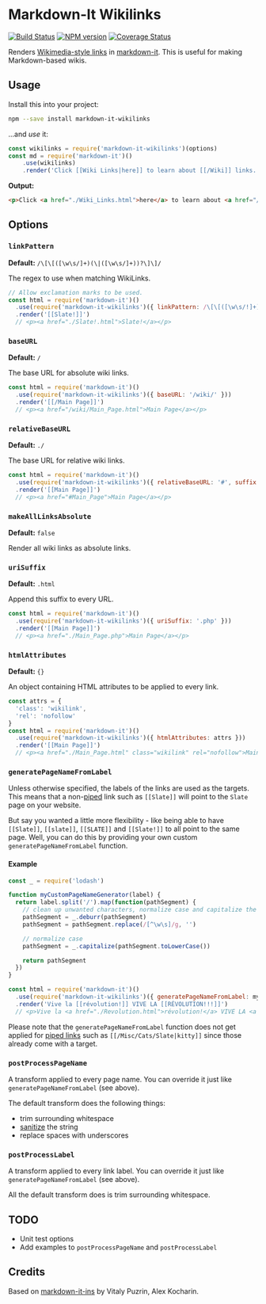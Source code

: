 # Markdown-It Wikilinks

[![Build Status](https://travis-ci.org/jsepia/markdown-it-wikilinks.svg?branch=master)](https://travis-ci.org/jsepia/markdown-it-wikilinks) 
[![NPM version](https://img.shields.io/npm/v/@gerhobbelt/markdown-it-wikilinks.svg?style=flat)](https://www.npmjs.org/package/@gerhobbelt/markdown-it-wikilinks)
[![Coverage Status](https://coveralls.io/repos/github/jsepia/markdown-it-wikilinks/badge.svg?branch=master)](https://coveralls.io/github/jsepia/markdown-it-wikilinks?branch=master)

Renders [Wikimedia-style links](https://www.mediawiki.org/wiki/Help:Links#Internal_links) in [markdown-it](https://github.com/markdown-it/markdown-it). This is useful for making Markdown-based wikis.

## Usage

Install this into your project:

```bash
npm --save install markdown-it-wikilinks
```

...and *use* it:

```js
const wikilinks = require('markdown-it-wikilinks')(options)
const md = require('markdown-it')()
    .use(wikilinks)
    .render('Click [[Wiki Links|here]] to learn about [[/Wiki]] links.')
```

**Output:**

```html
<p>Click <a href="./Wiki_Links.html">here</a> to learn about <a href="/Wiki.html">Wiki</a> links.</p>
```

## Options

### `linkPattern`

**Default:** `/\[\[([\w\s/]+)(\|([\w\s/]+))?\]\]/`

The regex to use when matching WikiLinks.

```js
// Allow exclamation marks to be used.
const html = require('markdown-it')()
  .use(require('markdown-it-wikilinks')({ linkPattern: /\[\[([\w\s/!]+)(\|([\w\s/!]+))?\]\]/ }))
  .render('[[Slate!]]')
  // <p><a href="./Slate!.html">Slate!</a></p>
```

### `baseURL`

**Default:** `/`

The base URL for absolute wiki links.

```js
const html = require('markdown-it')()
  .use(require('markdown-it-wikilinks')({ baseURL: '/wiki/' }))
  .render('[[/Main Page]]')
  // <p><a href="/wiki/Main_Page.html">Main Page</a></p>
```

### `relativeBaseURL`

**Default:** `./`

The base URL for relative wiki links.

```js
const html = require('markdown-it')()
  .use(require('markdown-it-wikilinks')({ relativeBaseURL: '#', suffix: '' }))
  .render('[[Main Page]]')
  // <p><a href="#Main_Page">Main Page</a></p>
```

### `makeAllLinksAbsolute`

**Default:** `false`

Render all wiki links as absolute links.

### `uriSuffix`

**Default:** `.html`

Append this suffix to every URL.

```js
const html = require('markdown-it')()
  .use(require('markdown-it-wikilinks')({ uriSuffix: '.php' }))
  .render('[[Main Page]]')
  // <p><a href="./Main_Page.php">Main Page</a></p>
```

### `htmlAttributes`

**Default:** `{}`

An object containing HTML attributes to be applied to every link.

```js
const attrs = {
  'class': 'wikilink',
  'rel': 'nofollow'
}
const html = require('markdown-it')()
  .use(require('markdown-it-wikilinks')({ htmlAttributes: attrs }))
  .render('[[Main Page]]')
  // <p><a href="./Main_Page.html" class="wikilink" rel="nofollow">Main Page</a></p>
```

### `generatePageNameFromLabel`

Unless otherwise specified, the labels of the links are used as the targets. This means that a non-[piped](https://meta.wikimedia.org/wiki/Help:Piped_link) link such as `[[Slate]]` will point to the `Slate` page on your website.

But say you wanted a little more flexibility - like being able to have `[[Slate]]`, `[[slate]]`, `[[SLATE]]` and `[[Slate!]]` to all point to the same page. Well, you can do this by providing your own custom `generatePageNameFromLabel` function.

#### Example

```js
const _ = require('lodash')

function myCustomPageNameGenerator(label) {
  return label.split('/').map(function(pathSegment) {
    // clean up unwanted characters, normalize case and capitalize the first letter
    pathSegment = _.deburr(pathSegment)
    pathSegment = pathSegment.replace(/[^\w\s]/g, '')

    // normalize case
    pathSegment = _.capitalize(pathSegment.toLowerCase())

    return pathSegment
  })
}

const html = require('markdown-it')()
  .use(require('markdown-it-wikilinks')({ generatePageNameFromLabel: myCustomPageNameGenerator }))
  .render('Vive la [[révolution!]] VIVE LA [[RÉVOLUTION!!!]]')
  // <p>Vive la <a href="./Revolution.html">révolution!</a> VIVE LA <a href="./Revolution.html">RÉVOLUTION!!!</a></p>
```

Please note that the `generatePageNameFromLabel` function does not get applied for [piped links](https://meta.wikimedia.org/wiki/Help:Piped_link) such as `[[/Misc/Cats/Slate|kitty]]` since those already come with a target. 

### `postProcessPageName`

A transform applied to every page name. You can override it just like `generatePageNameFromLabel` (see above).

The default transform does the following things:

* trim surrounding whitespace
* [sanitize](https://github.com/parshap/node-sanitize-filename) the string
* replace spaces with underscores

### `postProcessLabel`

A transform applied to every link label. You can override it just like `generatePageNameFromLabel` (see above).

All the default transform does is trim surrounding whitespace.

## TODO

* Unit test options
* Add examples to `postProcessPageName` and `postProcessLabel`

## Credits

Based on [markdown-it-ins](https://github.com/markdown-it/markdown-it-ins) by Vitaly Puzrin, Alex Kocharin.
